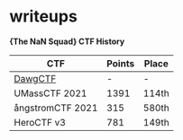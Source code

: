 # writeups

**{The NaN Squad} CTF History**

| CTF              | Points | Place |
|------------------|--------|-------|
| [DawgCTF](DawgCTF/README.md)     | -      | -     |
| UMassCTF 2021    | 1391   | 114th |
| ångstromCTF 2021 | 315    | 580th |
| HeroCTF v3       | 781    | 149th |
